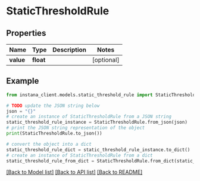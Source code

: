 # StaticThresholdRule


## Properties

Name | Type | Description | Notes
------------ | ------------- | ------------- | -------------
**value** | **float** |  | [optional] 

## Example

```python
from instana_client.models.static_threshold_rule import StaticThresholdRule

# TODO update the JSON string below
json = "{}"
# create an instance of StaticThresholdRule from a JSON string
static_threshold_rule_instance = StaticThresholdRule.from_json(json)
# print the JSON string representation of the object
print(StaticThresholdRule.to_json())

# convert the object into a dict
static_threshold_rule_dict = static_threshold_rule_instance.to_dict()
# create an instance of StaticThresholdRule from a dict
static_threshold_rule_from_dict = StaticThresholdRule.from_dict(static_threshold_rule_dict)
```
[[Back to Model list]](../README.md#documentation-for-models) [[Back to API list]](../README.md#documentation-for-api-endpoints) [[Back to README]](../README.md)


